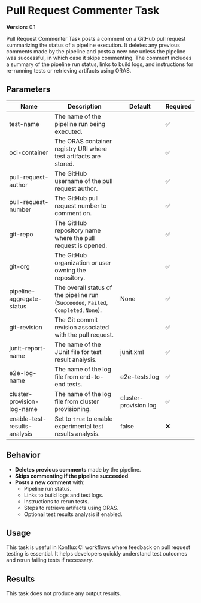 # Pull Request Commenter Task

**Version:** 0.1

Pull Request Commenter Task posts a comment on a GitHub pull request summarizing the status of a pipeline execution. It deletes any previous comments made by the pipeline and posts a new one unless the pipeline was successful, in which case it skips commenting. The comment includes a summary of the pipeline run status, links to build logs, and instructions for re-running tests or retrieving artifacts using ORAS.

## Parameters

| Name | Description | Default | Required |
|------|------------|---------|----------|
| test-name | The name of the pipeline run being executed. | | ✅ |
| oci-container | The ORAS container registry URI where test artifacts are stored. | | ✅ |
| pull-request-author | The GitHub username of the pull request author. | | ✅ |
| pull-request-number | The GitHub pull request number to comment on. | | ✅ |
| git-repo | The GitHub repository name where the pull request is opened. | | ✅ |
| git-org | The GitHub organization or user owning the repository. | | ✅ |
| pipeline-aggregate-status | The overall status of the pipeline run (`Succeeded`, `Failed`, `Completed`, `None`). | None | ✅ |
| git-revision | The Git commit revision associated with the pull request. | | ✅ |
| junit-report-name | The name of the JUnit file for test result analysis. | junit.xml | ✅ |
| e2e-log-name | The name of the log file from end-to-end tests. | e2e-tests.log | ✅ |
| cluster-provision-log-name | The name of the log file from cluster provisioning. | cluster-provision.log | ✅ |
| enable-test-results-analysis | Set to `true` to enable experimental test results analysis. | false | ❌ |

## Behavior

- **Deletes previous comments** made by the pipeline.
- **Skips commenting if the pipeline succeeded**.
- **Posts a new comment** with:
  - Pipeline run status.
  - Links to build logs and test logs.
  - Instructions to rerun tests.
  - Steps to retrieve artifacts using ORAS.
  - Optional test results analysis if enabled.

## Usage

This task is useful in Konflux CI workflows where feedback on pull request testing is essential. It helps developers quickly understand test outcomes and rerun failing tests if necessary.

## Results

This task does not produce any output results.
